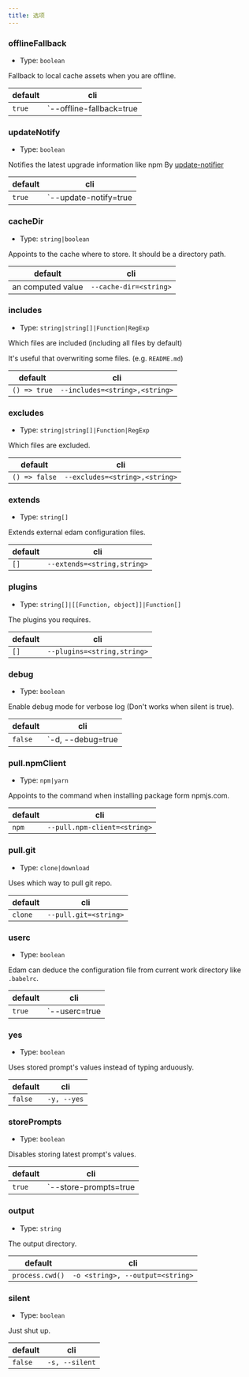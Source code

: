 ```yaml
---
title: 选项
---
```


### offlineFallback

- Type: `boolean`

Fallback to local cache assets when you are offline.

| default | cli                             |
| ------- | ------------------------------- |
| `true`  | `--offline-fallback=true|false` |

### updateNotify

- Type: `boolean`

Notifies the latest upgrade information like npm
By [update-notifier](https://github.com/yeoman/update-notifier)

| default | cli                          |
| ------- | ---------------------------- |
| `true`  | `--update-notify=true|false` |

### cacheDir

- Type: `string|boolean`

Appoints to the cache where to store. It should be a directory path.

| default           | cli                    |
| ----------------- | ---------------------- |
| an computed value | `--cache-dir=<string>` |

### includes

- Type: `string|string[]|Function|RegExp`

Which files are included (including all files by default)

It's useful that overwriting some files. (e.g. `README.md`)

| default      | cli                            |
| ------------ | ------------------------------ |
| `() => true` | `--includes=<string>,<string>` |

### excludes

- Type: `string|string[]|Function|RegExp`

Which files are excluded.

| default       | cli                            |
| ------------- | ------------------------------ |
| `() => false` | `--excludes=<string>,<string>` |

### extends

- Type: `string[]`

Extends external edam configuration files.

| default | cli                         |
| ------- | --------------------------- |
| `[]`    | `--extends=<string,string>` |

### plugins

- Type: `string[]|[[Function, object]]|Function[]`

The plugins you requires.

| default | cli                         |
| ------- | --------------------------- |
| `[]`    | `--plugins=<string,string>` |

### debug

- Type: `boolean`

Enable debug mode for verbose log (Don't works when silent is true).

| default | cli                      |
| ------- | ------------------------ |
| `false` | `-d, --debug=true|false` |

### pull.npmClient

- Type: `npm|yarn`

Appoints to the command when installing package form npmjs.com.

| default | cli                          |
| ------- | ---------------------------- |
| `npm`   | `--pull.npm-client=<string>` |

### pull.git

- Type: `clone|download`

Uses which way to pull git repo.

| default | cli                   |
| ------- | --------------------- |
| `clone` | `--pull.git=<string>` |

### userc

- Type: `boolean`

Edam can deduce the configuration file from current work directory like `.babelrc`.

| default | cli                  |
| ------- | -------------------- |
| `true`  | `--userc=true|false` |

### yes

- Type: `boolean`

Uses stored prompt's values instead of typing arduously.

| default | cli         |
| ------- | ----------- |
| `false` | `-y, --yes` |

### storePrompts

- Type: `boolean`

Disables storing latest prompt's values.

| default | cli                          |
| ------- | ---------------------------- |
| `true`  | `--store-prompts=true|false` |

### output

- Type: `string`

The output directory.

| default         | cli                              |
| --------------- | -------------------------------- |
| `process.cwd()` | `-o <string>, --output=<string>` |

### silent

- Type: `boolean`

Just shut up.

| default | cli            |
| ------- | -------------- |
| `false` | `-s, --silent` |
